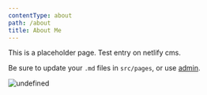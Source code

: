 ```yaml
---
contentType: about
path: /about
title: About Me
---
```

This is a placeholder page. Test entry on netlify cms.

Be sure to update your `.md` files in `src/pages`, or use [admin](/admin).

![undefined](/files/tumblr_npa7ksI5vy1ssby0io1_540.gif)
